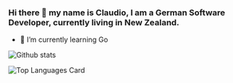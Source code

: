 ### Hi there 👋 my name is Claudio, I am a German Software Developer, currently living in New Zealand.

- 🌱 I’m currently learning Go

![Github stats](https://github-readme-stats.vercel.app/api?username=ClaudioTM&theme=highcontrast&show_icons=true&count_private=true)

![Top Languages Card](https://github-readme-stats.vercel.app/api/top-langs/?username=ClaudioTM)

